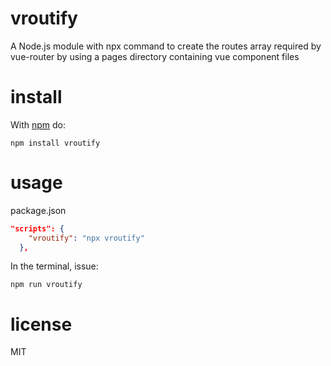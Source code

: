 # vroutify

A Node.js module with npx command to create the routes array required by vue-router by using a pages directory containing vue component files

# install

With [npm](http://npmjs.org) do:

```
npm install vroutify
```

# usage

package.json

```json
"scripts": {
    "vroutify": "npx vroutify"
  },
```

In the terminal, issue:

```
npm run vroutify
```

# license

MIT

